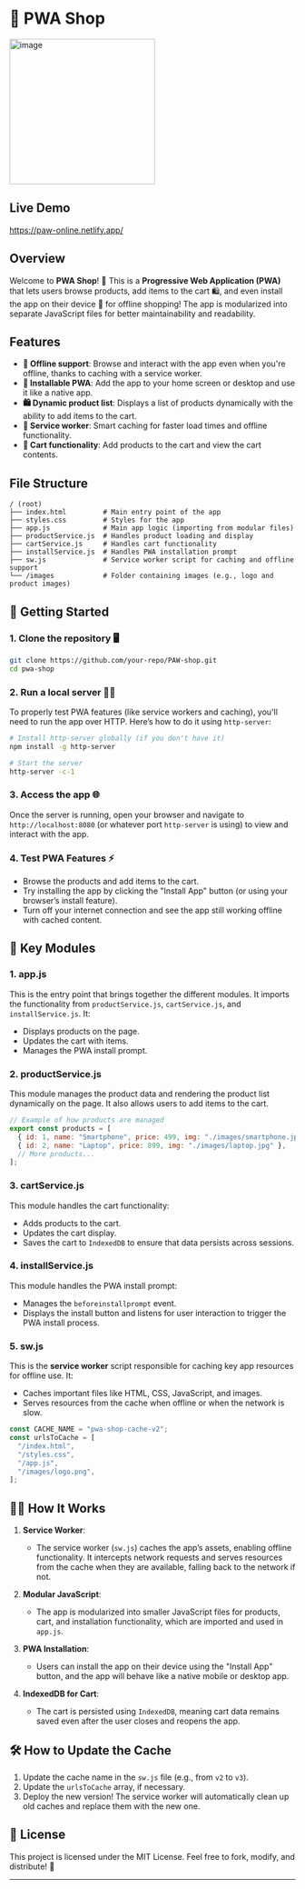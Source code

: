 
# 🛒 PWA Shop
<img width="256" alt="image" src="https://github.com/user-attachments/assets/4f2ba7eb-d3bc-4039-9ccc-fdc73aae36e2">

## Live Demo
https://paw-online.netlify.app/

## Overview

Welcome to **PWA Shop**! 🎉 This is a **Progressive Web Application (PWA)** that lets users browse products, add items to the cart 🛍️, and even install the app on their device 📱 for offline shopping! The app is modularized into separate JavaScript files for better maintainability and readability.

## Features

- **📴 Offline support**: Browse and interact with the app even when you're offline, thanks to caching with a service worker.
- **📲 Installable PWA**: Add the app to your home screen or desktop and use it like a native app.
- **🛍️ Dynamic product list**: Displays a list of products dynamically with the ability to add items to the cart.
- **🔄 Service worker**: Smart caching for faster load times and offline functionality.
- **🛒 Cart functionality**: Add products to the cart and view the cart contents.

## File Structure

```plaintext
/ (root)
├── index.html         # Main entry point of the app
├── styles.css         # Styles for the app
├── app.js             # Main app logic (importing from modular files)
├── productService.js  # Handles product loading and display
├── cartService.js     # Handles cart functionality
├── installService.js  # Handles PWA installation prompt
├── sw.js              # Service worker script for caching and offline support
└── /images            # Folder containing images (e.g., logo and product images)
```

## 🚀 Getting Started

### 1. Clone the repository 🖥️

```bash
git clone https://github.com/your-repo/PAW-shop.git
cd pwa-shop
```

### 2. Run a local server 🏃‍♂️

To properly test PWA features (like service workers and caching), you'll need to run the app over HTTP. Here’s how to do it using `http-server`:

```bash
# Install http-server globally (if you don't have it)
npm install -g http-server

# Start the server
http-server -c-1
```

### 3. Access the app 🌐

Once the server is running, open your browser and navigate to `http://localhost:8080` (or whatever port `http-server` is using) to view and interact with the app.

### 4. Test PWA Features ⚡️

- Browse the products and add items to the cart.
- Try installing the app by clicking the "Install App" button (or using your browser’s install feature).
- Turn off your internet connection and see the app still working offline with cached content.

## 📁 Key Modules

### 1. **app.js**

This is the entry point that brings together the different modules. It imports the functionality from `productService.js`, `cartService.js`, and `installService.js`. It:
- Displays products on the page.
- Updates the cart with items.
- Manages the PWA install prompt.

### 2. **productService.js**

This module manages the product data and rendering the product list dynamically on the page. It also allows users to add items to the cart.

```javascript
// Example of how products are managed
export const products = [
  { id: 1, name: "Smartphone", price: 499, img: "./images/smartphone.jpg" },
  { id: 2, name: "Laptop", price: 899, img: "./images/laptop.jpg" },
  // More products...
];
```

### 3. **cartService.js**

This module handles the cart functionality:
- Adds products to the cart.
- Updates the cart display.
- Saves the cart to `IndexedDB` to ensure that data persists across sessions.

### 4. **installService.js**

This module handles the PWA install prompt:
- Manages the `beforeinstallprompt` event.
- Displays the install button and listens for user interaction to trigger the PWA install process.

### 5. **sw.js**

This is the **service worker** script responsible for caching key app resources for offline use. It:
- Caches important files like HTML, CSS, JavaScript, and images.
- Serves resources from the cache when offline or when the network is slow.

```javascript
const CACHE_NAME = "pwa-shop-cache-v2";
const urlsToCache = [
  "/index.html",
  "/styles.css",
  "/app.js",
  "/images/logo.png",
];
```

## 🧙‍♂️ How It Works

1. **Service Worker**: 
   - The service worker (`sw.js`) caches the app’s assets, enabling offline functionality. It intercepts network requests and serves resources from the cache when they are available, falling back to the network if not.
   
2. **Modular JavaScript**: 
   - The app is modularized into smaller JavaScript files for products, cart, and installation functionality, which are imported and used in `app.js`.
   
3. **PWA Installation**:
   - Users can install the app on their device using the "Install App" button, and the app will behave like a native mobile or desktop app.

4. **IndexedDB for Cart**:
   - The cart is persisted using `IndexedDB`, meaning cart data remains saved even after the user closes and reopens the app.

## 🛠️ How to Update the Cache

1. Update the cache name in the `sw.js` file (e.g., from `v2` to `v3`).
2. Update the `urlsToCache` array, if necessary.
3. Deploy the new version! The service worker will automatically clean up old caches and replace them with the new one.

## 📜 License

This project is licensed under the MIT License. Feel free to fork, modify, and distribute! 🚀

---
